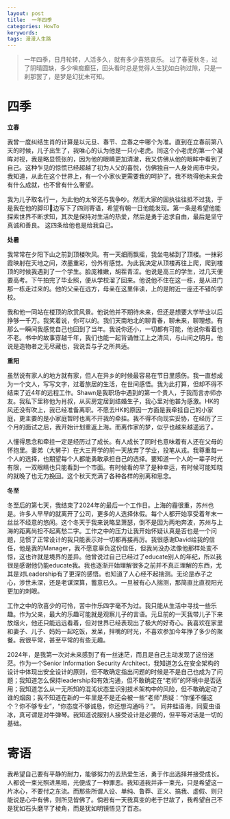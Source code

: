 ```yaml
---
layout: post
title:  一年四季
categories: HowTo
kerywords: 
tags: 漫漫人生路
---
```


> 一年四季，日月轮转，人活多久，就有多少喜怒哀乐。 过了春夏秋冬，过了阴晴圆缺，多少嗔痴癫狂，回头看时总是觉得人生犹如白驹过隙，只是一刹那罢了，是梦是幻犹未可知。

# 四季

**立春**

我曾一度纠结生肖的计算是以元旦、春节、立春之中哪个为准。直到在立春前第八天的时候，儿子出生了，我唯心的认为他是一只小老虎。同这个小老虎的第一个凝眸对视，我是略显慌张的，因为他的眼睛更加清澈，我又仿佛从他的眼眸中看到了自己。这种乍见的惊慌已经超越了初为人父的喜悦，仿佛独自一人身处闹市中央。我知道，从此在这个世界上，有一个小家伙更需要我的呵护了。我不晓得他未来会有什么成就，也不曾有什么奢望。

我为儿子取名行一，为此他的太爷还与我争吵。然而大家的固执往往抵不过我，于是我在他的脚印👣边写下了四则寄语，希望有朝一日他能发现。第一条是希望他能探索世界不断求知，其次是保持对生活的热爱，然后是勇于追求自由，最后是坚守真诚和善良。 这四条给他也是给我自己。


**处暑**

我常常在夕阳下山之前到顶楼吹风。有一天细雨飘摇，我坐电梯到了顶楼。一抹彩霞映射在天地之间，浓墨重彩，份外有感觉。为此我决定从顶楼再往上爬，爬到楼顶的时候我遇到了一个学生。脸庞稚嫩，胡茬青涩。他说是高三的学生，过几天便要高考。下午拍完了毕业照，便从学校溜了回来。他说他不住在这一栋，是从进门那一栋走过来的。他的父亲在远方，母亲在这里伴读，上的是附近一座还不错的学校。

我和他一同站在楼顶的欣赏风景。他说他并不期待未来，但还是想要大学毕业以后挣够一千万。我笑着说，你可以的。我们天南地北的聊青春，聊未来，聊理想。有那么一瞬间我感觉自己也回到了当年。我说你还小，一切都有可能，他说你看着也不老。书中的故事穿越千年，我们也能一起背诵惟江上之清风，与山间之明月。他说是造物者之无尽藏也，我说吾与子之所共适。

**重阳**

虽然说有家人的地方就有家，但人在异乡的时候最容易在节日里感伤。我一直想成为一个文人，写写文字，过着旅居的生活，在世间感悟。我为此打算，但却不得不结束了近4年的远程工作。Shawn是我职场中遇到的第一个贵人，于我而言亦师亦友。我私下里称他为肖叔，从买房定居到结婚生子，我心里对他甚为感激。HK的风还没有吹上，我已经准备离职。不愿去HK的原因一方面是我牵挂自己的小家庭，更主要的是小家庭暂时也离不开我的牵挂。我不得不向现实妥协，在经历了三个月的面试之后，我开始计划重返上海。而离作家的梦，似乎也越来越遥远了。

人懂得思念和牵挂一定是经历过了成长。有人成长了同时也意味着有人还在父母的怀抱里。妻弟（大舅子）在大三开学的前一天放弃了学业，投笔从戎。我尊重每一个人的选择，也期望每个人都能勇敢承担自己的选择。要知道一个人的一辈子时光有限，一双眼睛也只能看到一个市面。有时候看的早了是种幸运，有时候可能知晓的就晚了也无力挽回。这个秋天充满了各种各样的别离和思念。

**冬至**

冬至后的第七天，我结束了2024年的最后一个工作日。上海的霾很重，苏州也是。许多人早早的就离开了公司，更多的人选择休假。每个人都开始享受着年末一丝丝不经意的悠闲。这个冬天于我来说略显萧瑟，倒不是因为两地奔波，苏州与上海的距离尚担不起离愁二字。工作之中的压力让我开始怀疑认真是否也是一个问题，见惯了正常设计的我只能表示对一切都再接再厉。我很感谢David给我的信任，他是我的Manager，我不愿意辜负这份信任，但我尚没办法像他那样处变不惊，这也许就是境界的差异。他曾说过自己已经过了educate别人的年纪，所以我很是感谢他仍能educate我。我也逐渐开始理解很多之前并不真正理解的东西，尤其是对Leadership有了更深的感悟。也知道了人心经不起揣测。无论是赤子之心，涉世未深，还是老谋深算，蓄意已久。一旦被有心人揣测，那简直比直视阳光更加的刺眼。

工作之中的欣喜少的可怜，苦中作乐四字毫不为过。我只能从生活中寻找一些乐趣。作为父亲，最大的乐趣可能就是观察儿子的言语。元旦前的一天我带儿子下来放烟火，他还只能远远看着，但对世界已经表现出了极大的好奇心。我喜欢在家里和妻子、儿子、妈妈一起吃饭，发呆，拌嘴的时光，不喜欢参加今年挣了多少的聚餐。我很平常，甚至平常的有些无趣。

2024年，是我第一次对未来感到了有一丝迷茫，而且是自己主动发现了这份迷茫。作为一个Senior Information Security Architect，我知道怎么在安全架构的设计中体现出安全设计的原则，但不敢确定指出问题的时候是不是自己也成为了问题；我知道怎么保持leadership和有效沟通，但不敢确定在“老师”的环境中是否适用；我知道怎么从一无所知的混沌状态里识别技术架构中的风险，但不敢确定动了谁的烟囱；我不知道在新的一年里是不是还会被一些“老师”质疑：“你懂不懂这个？你不够专业”，“你态度不够诚恳，你还想沟通吗？”。 同井蛙语海，同夏虫语冰，真可谓是对牛弹琴。我知道说服别人接受设计是必要的，但平等对话是一切的基础。

# 寄语

我希望自己要有平静的耐力，能够努力的去热爱生活，勇于作出选择并接受成长。人都说一束光照进黑暗，光便成了一种罪恶。我知道我并非一束光，只是希望这一片冰心，不要付之东流。而那些所谓人设、单纯、鲁莽、正义、搞我、虚假、则只能说是心中有佛，则所见皆佛了。倘若有一天我真变的老于世故了，我希望自己不是犹如石头磨平了棱角，而是犹如明镜悟见了百态。
